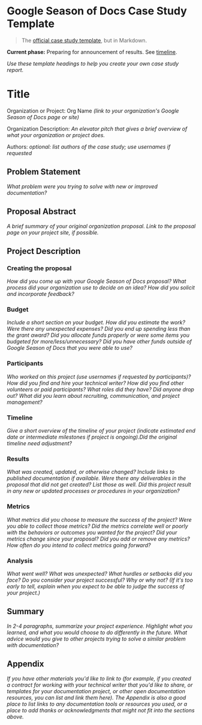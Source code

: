 # Google Season of Docs Case Study Template

> The [official case study template](https://developers.google.com/season-of-docs/docs/case-study-template), but in Markdown.

**Current phase:** Preparing for announcement of results. See [timeline](https://developers.google.com/season-of-docs/docs/timeline).

_Use these template headings to help you create your own case study report._

# Title

Organization or Project: Org Name _(link to your organization's Google Season of Docs page or site)_

Organization Description: _An elevator pitch that gives a brief overview of what your organization or project does._

Authors: _optional: list authors of the case study; use usernames if requested_

## Problem Statement

_What problem were you trying to solve with new or improved documentation?_

## Proposal Abstract

_A brief summary of your original organization proposal. Link to the proposal page on your project site, if possible._

## Project Description

### Creating the proposal

_How did you come up with your Google Season of Docs proposal? What process did your organization use to decide on an idea? How did you solicit and incorporate feedback?_

### Budget

_Include a short section on your budget. How did you estimate the work? Were there any unexpected expenses? Did you end up spending less than the grant award? Did you allocate funds properly or were some items you budgeted for more/less/unnecessary? Did you have other funds outside of Google Season of Docs that you were able to use?_

### Participants

_Who worked on this project (use usernames if requested by participants)? How did you find and hire your technical writer? How did you find other volunteers or paid participants? What roles did they have? Did anyone drop out? What did you learn about recruiting, communication, and project management?_

### Timeline

_Give a short overview of the timeline of your project (indicate estimated end date or intermediate milestones if project is ongoing).Did the original timeline need adjustment?_

### Results

_What was created, updated, or otherwise changed? Include links to published documentation if available. Were there any deliverables in the proposal that did not get created? List those as well. Did this project result in any new or updated processes or procedures in your organization?_

### Metrics

_What metrics did you choose to measure the success of the project? Were you able to collect those metrics? Did the metrics correlate well or poorly with the behaviors or outcomes you wanted for the project? Did your metrics change since your proposal? Did you add or remove any metrics? How often do you intend to collect metrics going forward?_

### Analysis

_What went well? What was unexpected? What hurdles or setbacks did you face? Do you consider your project successful? Why or why not? (If it's too early to tell, explain when you expect to be able to judge the success of your project.)_

## Summary

_In 2-4 paragraphs, summarize your project experience. Highlight what you learned, and what you would choose to do differently in the future. What advice would you give to other projects trying to solve a similar problem with documentation?_

## Appendix

_If you have other materials you'd like to link to (for example, if you created a contract for working with your technical writer that you'd like to share, or templates for your documentation project, or other open documentation resources, you can list and link them here). The Appendix is also a good place to list links to any documentation tools or resources you used, or a place to add thanks or acknowledgments that might not fit into the sections above._
